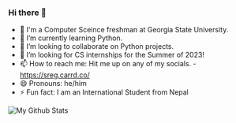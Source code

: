 ### Hi there 👋

- 🔭 I'm a Computer Sceince freshman at Georgia State University.
- 🌱 I’m currently learning Python.
- 👯 I’m looking to collaborate on Python projects.
- 🤔 I’m looking for CS internships for the Summer of 2023!
- 📫 How to reach me: Hit me up on any of my socials. - https://sreg.carrd.co/ 
- 😄 Pronouns: he/him
- ⚡ Fun fact: I am an International Student from Nepal


![My Github Stats](https://github-readme-stats.vercel.app/api?username=motaphe&&show_icons=true&title_color=ffffff&icon_color=bb2acf&text_color=daf7dc&bg_color=151515)
